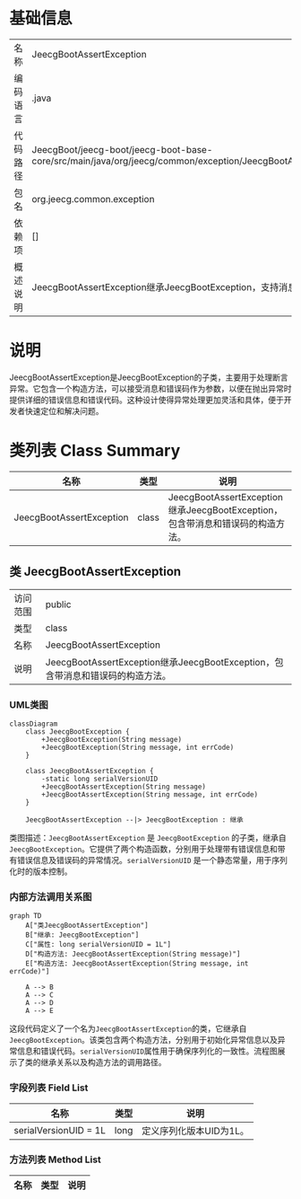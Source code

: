 # 基础信息

|      |      |
|------|------|
| 名称 | JeecgBootAssertException |
| 编码语言 | .java |
| 代码路径 | JeecgBoot/jeecg-boot/jeecg-boot-base-core/src/main/java/org/jeecg/common/exception/JeecgBootAssertException.java |
| 包名 | org.jeecg.common.exception |
| 依赖项 | [] |
| 概述说明 | JeecgBootAssertException继承JeecgBootException，支持消息和错误码构造。 |

# 说明

JeecgBootAssertException是JeecgBootException的子类，主要用于处理断言异常。它包含一个构造方法，可以接受消息和错误码作为参数，以便在抛出异常时提供详细的错误信息和错误代码。这种设计使得异常处理更加灵活和具体，便于开发者快速定位和解决问题。

# 类列表 Class Summary

| 名称   | 类型  | 说明 |
|-------|------|-------------|
| JeecgBootAssertException | class | JeecgBootAssertException继承JeecgBootException，包含带消息和错误码的构造方法。 |



## 类 JeecgBootAssertException

|      |      |
|------|------|
| 访问范围 | public |
| 类型 | class |
| 名称 | JeecgBootAssertException |
| 说明 | JeecgBootAssertException继承JeecgBootException，包含带消息和错误码的构造方法。 |


### UML类图

```mermaid
classDiagram
    class JeecgBootException {
        +JeecgBootException(String message)
        +JeecgBootException(String message, int errCode)
    }

    class JeecgBootAssertException {
        -static long serialVersionUID
        +JeecgBootAssertException(String message)
        +JeecgBootAssertException(String message, int errCode)
    }

    JeecgBootAssertException --|> JeecgBootException : 继承
```

类图描述：`JeecgBootAssertException` 是 `JeecgBootException` 的子类，继承自 `JeecgBootException`。它提供了两个构造函数，分别用于处理带有错误信息和带有错误信息及错误码的异常情况。`serialVersionUID` 是一个静态常量，用于序列化时的版本控制。


### 内部方法调用关系图

```mermaid
graph TD
    A["类JeecgBootAssertException"]
    B["继承: JeecgBootException"]
    C["属性: long serialVersionUID = 1L"]
    D["构造方法: JeecgBootAssertException(String message)"]
    E["构造方法: JeecgBootAssertException(String message, int errCode)"]

    A --> B
    A --> C
    A --> D
    A --> E
```

这段代码定义了一个名为`JeecgBootAssertException`的类，它继承自`JeecgBootException`。该类包含两个构造方法，分别用于初始化异常信息以及异常信息和错误代码。`serialVersionUID`属性用于确保序列化的一致性。流程图展示了类的继承关系以及构造方法的调用路径。

### 字段列表 Field List

| 名称  | 类型  | 说明 |
|-------|-------|------|
| serialVersionUID = 1L | long | 定义序列化版本UID为1L。 |

### 方法列表 Method List

| 名称  | 类型  | 说明 |
|-------|-------|------|




